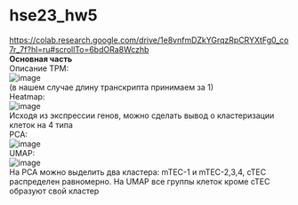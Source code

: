 # hse23_hw5  
https://colab.research.google.com/drive/1e8vnfmDZkYGrqzRpCRYXtFg0_co7r_7f?hl=ru#scrollTo=6bdORa8Wczhb  
**Основная часть**  
Описание ТРМ:  
![image](https://github.com/admukhortikova/hse23_hw5/assets/146677685/0779a606-02dd-4431-9037-606cc84ee376)  
(в нашем случае длину транскрипта принимаем за 1)  
Heatmap:  
![image](https://github.com/admukhortikova/hse23_hw5/assets/146677685/5daf2b1f-88c9-477a-bf74-b47c4f5629fb)  
Исходя из экспрессии генов, можно сделать вывод о кластеризации клеток на 4 типа  
РСА:  
![image](https://github.com/admukhortikova/hse23_hw5/assets/146677685/8cb678b9-0b08-4b59-8a90-8df5c401df36)  
UMAP:  
![image](https://github.com/admukhortikova/hse23_hw5/assets/146677685/f7d5c165-fc96-4536-944a-16a6d0dc77ee)  
На PCA можно выделить два кластера: mTEC-1 и mTEC-2,3,4, cTEC распределен равномерно. На UMAP все группы клеток кроме cTEC образуют свой кластер  





